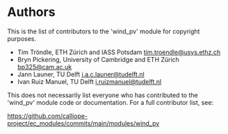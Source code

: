 # Authors

This is the list of contributors to the 'wind_pv' module for copyright purposes.

- Tim Tröndle, ETH Zürich and IASS Potsdam <tim.troendle@usys.ethz.ch>
- Bryn Pickering, University of Cambridge and ETH Zürich <bp325@cam.ac.uk>
- Jann Launer, TU Delft <j.a.c.launer@tudelft.nl>
- Ivan Ruiz Manuel, TU Delft <i.ruizmanuel@tudelft.nl>

This does not necessarily list everyone who has contributed to the 'wind_pv' module code or documentation.
For a full contributor list, see:

<https://github.com/calliope-project/ec_modules/commits/main/modules/wind_pv>
